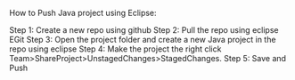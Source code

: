 How to Push Java project using Eclipse:

Step 1: Create a new repo using github
Step 2: Pull the repo using eclipse EGit
Step 3: Open the project folder and create a new Java project in the repo using eclipse
Step 4: Make the project the right click Team>ShareProject>UnstagedChanges>StagedChanges.
Step 5: Save and Push
